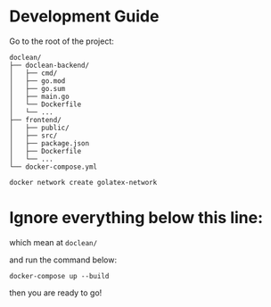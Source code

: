 # Development Guide

Go to the root of the project:

```
doclean/
├── doclean-backend/
│   ├── cmd/
│   ├── go.mod
│   ├── go.sum
│   ├── main.go
│   └── Dockerfile
│   └── ...
├── frontend/
│   ├── public/
│   ├── src/
│   ├── package.json
│   ├── Dockerfile
│   └── ...
└── docker-compose.yml
```

```
docker network create golatex-network
```




# Ignore everything below this line:
which mean at `doclean/`


and run the command below:
```
docker-compose up --build
```
then you are ready to go!
